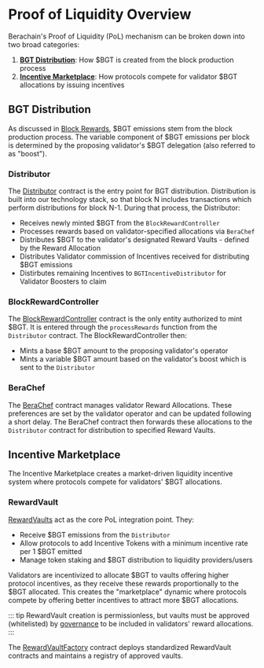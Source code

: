 # Proof of Liquidity Overview

Berachain's Proof of Liquidity (PoL) mechanism can be broken down into two broad categories:

1. [**BGT Distribution**](#bgt-distribution): How $BGT is created from the block production process
2. [**Incentive Marketplace**](#incentive-marketplace): How protocols compete for validator $BGT allocations by issuing incentives

## BGT Distribution

As discussed in [Block Rewards](/learn/pol/blockrewards), $BGT emissions stem from the block production process. The variable component of $BGT emissions per block is determined by the proposing validator's $BGT delegation (also referred to as "boost").

### Distributor

The [Distributor](/developers/contracts/distributor) contract is the entry point for BGT distribution. Distribution is built into our technology stack, so that block N includes transactions which perform distributions for block N-1. During that process, the Distributor:

- Receives newly minted $BGT from the `BlockRewardController`
- Processes rewards based on validator-specified allocations via `BeraChef`
- Distributes $BGT to the validator's designated Reward Vaults - defined by the Reward Allocation
- Distributes Validator commission of Incentives received for distributing $BGT emissions
- Distirbutes remaining Incentives to `BGTIncentiveDistributor` for Validator Boosters to claim

### BlockRewardController

The [BlockRewardController](/developers/contracts/block-reward-controller) contract is the only entity authorized to mint $BGT. It is entered through the `processRewards` function from the `Distributor` contract. The BlockRewardController then:

- Mints a base $BGT amount to the proposing validator's operator
- Mints a variable $BGT amount based on the validator's boost which is sent to the `Distributor`

### BeraChef

The [BeraChef](/developers/contracts/berachef) contract manages validator Reward Allocations. These preferences are set by the validator operator and can be updated following a short delay. The BeraChef contract then forwards these allocations to the `Distributor` contract for distribution to specified Reward Vaults.

## Incentive Marketplace

The Incentive Marketplace creates a market-driven liquidity incentive system where protocols compete for validators' $BGT allocations.

### RewardVault

[RewardVaults](/developers/contracts/reward-vault) act as the core PoL integration point. They:

- Receive $BGT emissions from the `Distributor`
- Allow protocols to add Incentive Tokens with a minimum incentive rate per 1 $BGT emitted
- Manage token staking and $BGT distribution to liquidity providers/users

Validators are incentivized to allocate $BGT to vaults offering higher protocol incentives, as they receive these rewards proportionally to the $BGT allocated. This creates the "marketplace" dynamic where protocols compete by offering better incentives to attract more $BGT allocations.

::: tip
RewardVault creation is permissionless, but vaults must be approved (whitelisted) by [governance](/learn/governance/rewardvault) to be included in validators' reward allocations.
:::

The [RewardVaultFactory](/developers/contracts/reward-vault-factory) contract deploys standardized RewardVault contracts and maintains a registry of approved vaults.
